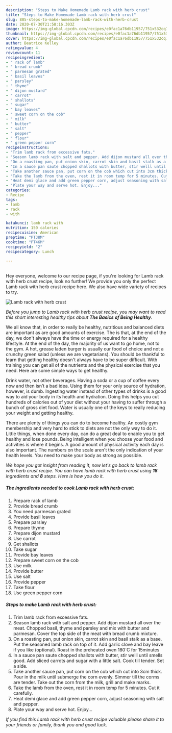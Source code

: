 ```yaml
---
description: "Steps to Make Homemade Lamb rack with herb crust"
title: "Steps to Make Homemade Lamb rack with herb crust"
slug: 805-steps-to-make-homemade-lamb-rack-with-herb-crust
date: 2020-07-30T21:58:16.303Z
image: https://img-global.cpcdn.com/recipes/e0fac1a76db11957/751x532cq70/lamb-rack-with-herb-crust-recipe-main-photo.jpg
thumbnail: https://img-global.cpcdn.com/recipes/e0fac1a76db11957/751x532cq70/lamb-rack-with-herb-crust-recipe-main-photo.jpg
cover: https://img-global.cpcdn.com/recipes/e0fac1a76db11957/751x532cq70/lamb-rack-with-herb-crust-recipe-main-photo.jpg
author: Beatrice Kelley
ratingvalue: 4
reviewcount: 11
recipeingredient:
- " rack of lamb"
- " bread crumb"
- " parmesan grated"
- " basil leaves"
- " parsley"
- " thyme"
- " dijon mustard"
- " carrot"
- " shallots"
- " sugar"
- " bay leaves"
- " sweet corn on the cob"
- " milk"
- " butter"
- " salt"
- " pepper"
- " flour"
- " green pepper corn"
recipeinstructions:
- "Trim lamb rack from excessive fats."
- "Season lamb rack with salt and pepper. Add dijon mustard all over the meat. Chopped basil, thyme and parsley and mix with butter and parmesan. Cover the top side of the meat with bread crumb mixture."
- "On a roasting pan, put onion skin, carrot skin and basil stalk as a base. Put the seasoned lamb rack on top of it. Add garlic clove and bay leave if you like (optional). Roast in the preheated oven 180`C for 15minutes"
- "In a sauce pan saute chopped shallots with butter, stir welll until smells good. Add sliced carrots and sugar with a little salt. Cook till tender. Set a side."
- "Take another sauce pan, put corn on the cob which cut into 3cm thick. Pour in the milk until submerge the corn evenly. Simmer till the corms are tender. Take out the corn from the milk, grill and make marks."
- "Take the lamb from the oven, rest it in room temp for 5 minutes. Cut it carefully."
- "Heat demi glace and add green pepper corn, adjust seasoning with salt and pepper."
- "Plate your way and serve hot. Enjoy..."
categories:
- Recipe
tags:
- lamb
- rack
- with

katakunci: lamb rack with 
nutrition: 150 calories
recipecuisine: American
preptime: "PT38M"
cooktime: "PT46M"
recipeyield: "2"
recipecategory: Lunch

---
```

<br>
Hey everyone, welcome to our recipe page, if you're looking for Lamb rack with herb crust recipe, look no further! We provide you only the perfect Lamb rack with herb crust recipe here. We also have wide variety of recipes to try.
<br>


![Lamb rack with herb crust](https://img-global.cpcdn.com/recipes/e0fac1a76db11957/751x532cq70/lamb-rack-with-herb-crust-recipe-main-photo.jpg)

<i>Before you jump to Lamb rack with herb crust recipe, you may want to read this short interesting healthy tips about <strong>The Basics of Being Healthy</strong>.</i>

We all know that, in order to really be healthy, nutritious and balanced diets are important as are good amounts of exercise. The  is that, at the end of the day, we don't always have the time or energy required for a healthy lifestyle. At the end of the day, the majority of us want to go home, not to the gym. A hot, grease laden burger is usually our food of choice and not a crunchy green salad (unless we are vegetarians). You should be thankful to learn that getting healthy doesn't always have to be super difficult. With training you can get all of the nutrients and the physical exercise that you need. Here are some simple ways to get healthy.

Drink water, not other beverages. Having a soda or a cup of coffee every now and then isn’t a bad idea. Using them for your only source of hydration, however, is dumb. Ingesting water instead of other types of drinks is a good way to aid your body in its health and hydration. Doing this helps you cut hundreds of calories out of your diet without your having to suffer through a bunch of gross diet food. Water is usually one of the keys to really reducing your weight and getting healthy.

There are plenty of things you can do to become healthy. An costly gym membership and very hard to stick to diets are not the only way to do it. Little things, when done every day, can do a great deal to enable you to get healthy and lose pounds. Being intelligent when you choose your food and activities is where it begins. A good amount of physical activity each day is also important. The numbers on the scale aren't the only indication of your health levels. You need to make your body as strong as possible. 


<i>We hope you got insight from reading it, now let's go back to lamb rack with herb crust recipe. You can have lamb rack with herb crust using <strong>18</strong> ingredients and <strong>8</strong> steps. Here is how you do it.
</i>

##### The ingredients needed to cook Lamb rack with herb crust:

1. Prepare  rack of lamb
1. Provide  bread crumb
1. You need  parmesan grated
1. Provide  basil leaves
1. Prepare  parsley
1. Prepare  thyme
1. Prepare  dijon mustard
1. Use  carrot
1. Get  shallots
1. Take  sugar
1. Provide  bay leaves
1. Prepare  sweet corn on the cob
1. Use  milk
1. Provide  butter
1. Use  salt
1. Provide  pepper
1. Take  flour
1. Use  green pepper corn


##### Steps to make Lamb rack with herb crust:

1. Trim lamb rack from excessive fats.
1. Season lamb rack with salt and pepper. Add dijon mustard all over the meat. Chopped basil, thyme and parsley and mix with butter and parmesan. Cover the top side of the meat with bread crumb mixture.
1. On a roasting pan, put onion skin, carrot skin and basil stalk as a base. Put the seasoned lamb rack on top of it. Add garlic clove and bay leave if you like (optional). Roast in the preheated oven 180`C for 15minutes
1. In a sauce pan saute chopped shallots with butter, stir welll until smells good. Add sliced carrots and sugar with a little salt. Cook till tender. Set a side.
1. Take another sauce pan, put corn on the cob which cut into 3cm thick. Pour in the milk until submerge the corn evenly. Simmer till the corms are tender. Take out the corn from the milk, grill and make marks.
1. Take the lamb from the oven, rest it in room temp for 5 minutes. Cut it carefully.
1. Heat demi glace and add green pepper corn, adjust seasoning with salt and pepper.
1. Plate your way and serve hot. Enjoy...


<i>If you find this Lamb rack with herb crust recipe valuable please share it to your friends or family, thank you and good luck.</i>
